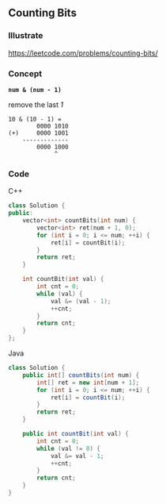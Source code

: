 ## Counting Bits
### Illustrate
<https://leetcode.com/problems/counting-bits/>

### Concept
**`num & (num - 1)`**

remove the last *1*

```
10 & (10 - 1) =
        0000 1010
(+)     0000 1001
    -------------
        0000 1000
             ^
```

### Code
C++

```c++
class Solution {
public:
    vector<int> countBits(int num) {
        vector<int> ret(num + 1, 0);
        for (int i = 0; i <= num; ++i) {
            ret[i] = countBit(i);
        }
        return ret;
    }

    int countBit(int val) {
        int cnt = 0;
        while (val) {
            val &= (val - 1);
            ++cnt;
        }
        return cnt;
    }
};
```

Java

```java
class Solution {
    public int[] countBits(int num) {
        int[] ret = new int[num + 1];
        for (int i = 0; i <= num; ++i) {
            ret[i] = countBit(i);
        }
        return ret;
    }

    public int countBit(int val) {
        int cnt = 0;
        while (val != 0) {
            val &= val - 1;
            ++cnt;
        }
        return cnt;
    }
}
```